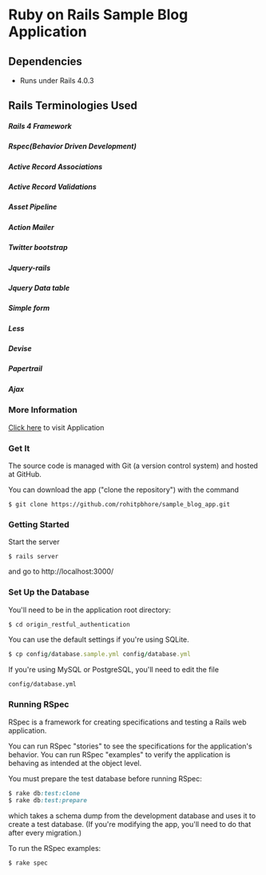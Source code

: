 # Ruby on Rails Sample Blog Application
## Dependencies

- Runs under Rails 4.0.3

## Rails Terminologies Used

##### Rails 4 Framework

##### Rspec(Behavior Driven Development)

##### Active Record Associations

##### Active Record Validations

##### Asset Pipeline

##### Action Mailer

##### Twitter bootstrap

##### Jquery-rails

##### Jquery Data table

##### Simple form

##### Less

##### Devise

##### Papertrail

##### Ajax


### More Information
[Click here] to visit Application

[Click here]:http://rohitblog.herokuapp.com/

### Get It

The source code is managed with Git (a version control system) and hosted at GitHub.

You can download the app ("clone the repository") with the command

    $ git clone https://github.com/rohitpbhore/sample_blog_app.git


### Getting Started

Start the server

```
$ rails server
```

and go to http://localhost:3000/

### Set Up the Database

You'll need to be in the application root directory:

```ruby
$ cd origin_restful_authentication
```

You can use the default settings if you're using SQLite.

```ruby
$ cp config/database.sample.yml config/database.yml
```

If you're using MySQL or PostgreSQL, you'll need to edit the file

```
config/database.yml
```

### Running RSpec

RSpec is a framework for creating specifications and testing a Rails web application.

You can run RSpec "stories" to see the specifications for the application's behavior. You can run RSpec "examples" to verify the application is behaving as intended at the object level.

You must prepare the test database before running RSpec:

```ruby
$ rake db:test:clone
$ rake db:test:prepare
```

which takes a schema dump from the development database and uses it to create a test database. (If you're modifying the app, you'll need to do that after every migration.)

To run the RSpec examples:

```ruby
$ rake spec
```
